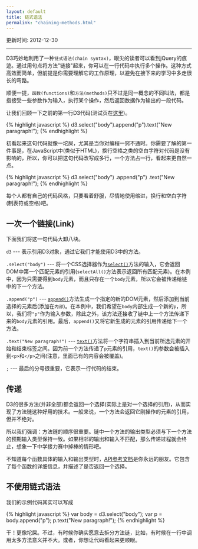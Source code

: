 ```yaml
---
layout: default
title: 链式语法
permalink: "chaining-methods.html"
---
```


更新时间: 2012-12-30

------


D3巧妙地利用了一种`链式语法(chain syntax)`，眼尖的读者可以看到jQuery的痕迹。通过用句点将方法"链接"起来，你可以在一行代码中执行多个操作。这种方式高效而简单，但前提是你需要理解它的工作原理，以避免在接下来的学习中多走很长的弯路。

顺便一提，`函数(functions)`和`方法(methods)`只不过是同一概念的不同叫法，都是指接受一些参数作为输入，执行某个操作，然后返回数据作为输出的一段代码。

让我们回顾一下之前的第一行D3代码(测试页在[这里](htmls/50-chaining-methods-index.html))。

{% highlight javascript %}
d3.select("body").append("p").text("New paragraph!");
{% endhighlight %}

初看起来这句代码就像一坨屎，尤其是当你对编程一窍不通时。你需要了解的第一件事是，在JavaScript中(类似于HTML)，换行空格之类的空白字符对代码是没有影响的，所以，你可以把这句代码改写成多行，一个方法占一行，看起来更自然一点。

{% highlight javascript %}
d3.select("body")
  .append("p")
  .text("New paragraph!");
{% endhighlight %}

每个人都有自己的代码风格，只要看着舒服，尽情地使用缩进，换行和空白字符(制表符或空格)吧。

## 一次一个链接(Link)
下面我们将这一句代码大卸八块。

`d3` --- 表示引用D3对象，通过它我们才能使用D3中的方法。

`.select("body")` --- 将一个CSS选择器作为[`select()`](https://github.com/mbostock/d3/wiki/Selections#wiki-d3_select)方法的输入，它会返回DOM中第一个匹配元素的引用(`selectAll()`方法表示返回所有匹配元素)。在本例中，因为只需要得到`body`元素，而且只存在一个`body`元素，所以它会被传递给链中的下一个方法。

`.append("p")` --- [`append()`](https://github.com/mbostock/d3/wiki/Selections#wiki-append)方法生成一个指定的新的DOM元素，然后添加到当前选择的元素后(添加在`内部`)。在本例中，我们希望在`body`内部生成一个新的`p`，所以，我们将`"p"`作为输入参数，除此之外，该方法还接收了链中上一个方法传递下来的`body`元素的引用。最后，`append()`又将它新生成的元素的引用传递给下一个方法。

`.text("New paragraph!")` --- [`text()`](https://github.com/mbostock/d3/wiki/Selections#wiki-text)方法将一个字符串插入到当前所选元素的开始和结束标签之间。因为前一个方法传递了`p`元素的引用，`text()`的参数会被插入到`<p>`和`</p>`之间(注意，里面已有的内容会被覆盖)。

`;` --- 最后的分号很重要，它表示一行代码的结束。

## 传递
D3的很多方法(并非全部)都会返回一个选择(实际上是对一个选择的引用)，从而实现了方法链这种好用的技术。一般来说，一个方法会返回它刚操作的元素的引用，但并不绝对。

所以我们强调：方法链的顺序很重要。链中一个方法的输出类型必须与下一个方法的预期输入类型保持一致。如果相邻的输出和输入不匹配，那么传递过程就会终止，想象一下中学接力赛中掉棒的情形吧。

不知道每个函数具体的输入和输出类型时，[API参考文档](https://github.com/mbostock/d3/wiki/API-Reference)是你永远的朋友。它包含了每个函数的详细信息，并描述了是否返回一个选择。

## 不使用链式语法
我们的示例代码其实可以写成

{% highlight javascript %}
var body = d3.select("body");
var p = body.append("p");
p.text("New paragraph!");
{% endhighlight %}

干！更像坨屎。不过，有时候你确实愿意去拆分方法链，比如，有时候在一行中调用太多方法意义并不大。或者，你想让代码看起来更顺眼。

